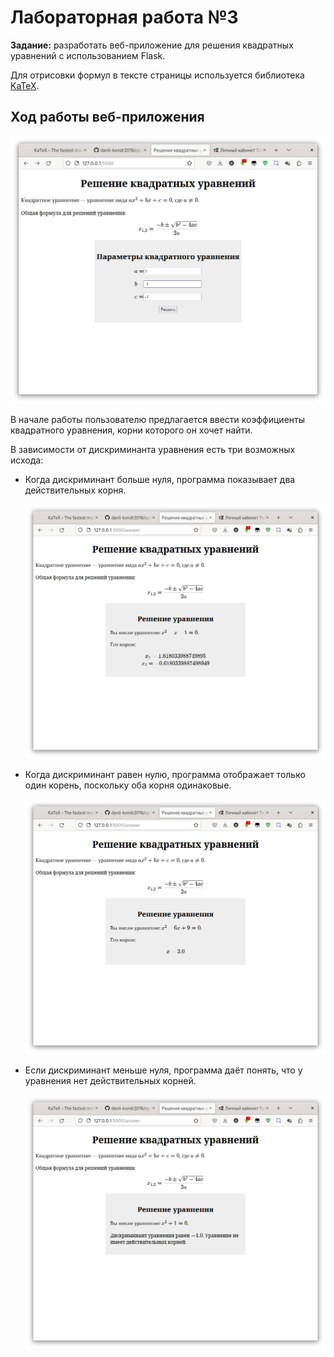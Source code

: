 Лабораторная работа №3
======================

**Задание:** разработать веб-приложение для решения квадратных уравнений с использованием Flask.

Для отрисовки формул в тексте страницы используется библиотека [KaTeX](https://katex.org).

Ход работы веб-приложения
-------------------------

![Внешний вид начальной страницы](screenshots/01_enter.png)

В начале работы пользователю предлагается ввести коэффициенты квадратного
уравнения, корни которого он хочет найти.

В зависимости от дискриминанта уравнения есть три возможных исхода:

- Когда дискриминант больше нуля, программа показывает два действительных корня.

  ![D > 0](screenshots/02_dgt0.png)

- Когда дискриминант равен нулю, программа отображает только один корень,
  поскольку оба корня одинаковые.

  ![D = 0](screenshots/03_d0.png)

- Если дискриминант меньше нуля, программа даёт понять, что у уравнения нет
  действительных корней. 

  ![D < 0](screenshots/04_dlt0.png)

